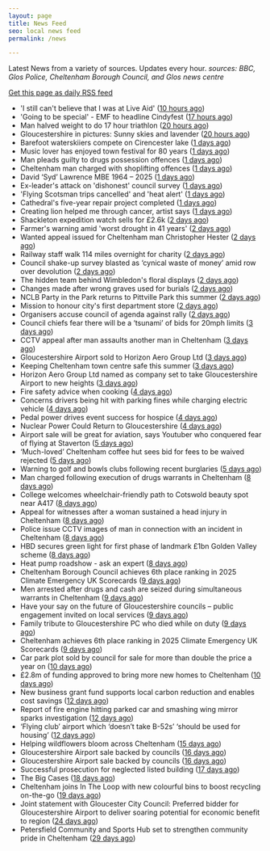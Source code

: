 ```yaml
---
layout: page
title: News Feed
seo: local news feed
permalink: /news

---
```


Latest News from a variety of sources. Updates every hour.
_sources: BBC, Glos Police, Cheltenham Borough Council, and Glos news centre_

[Get this page as daily RSS feed](/daily.rss)

<!-- news_marker starts -->
- 'I still can't believe that I was at Live Aid' ([10 hours ago](https://www.bbc.com/news/articles/cvg10nqqeego))
- 'Going to be special' - EMF to headline Cindyfest ([17 hours ago](https://www.bbc.com/news/articles/cvg10xywny1o))
- Man halved weight to do 17 hour triathlon ([20 hours ago](https://www.bbc.com/news/articles/cvg9jdd7958o))
- Gloucestershire in pictures: Sunny skies and lavender ([20 hours ago](https://www.bbc.com/news/articles/c93kweeelx7o))
- Barefoot waterskiiers compete on Cirencester lake ([1 days ago](https://www.bbc.com/news/videos/c8j1xkxdk9ko))
- Music lover has enjoyed town festival for 80 years ([1 days ago](https://www.bbc.com/news/articles/cy8kg7rmnxdo))
- Man pleads guilty to drugs possession offences ([1 days ago](https://gloucesternewscentre.co.uk/man-pleads-guilty-to-drugs-possession-offences/))
- Cheltenham man charged with shoplifting offences ([1 days ago](https://gloucesternewscentre.co.uk/cheltenham-man-charged-with-shoplifting-offences/))
- David ‘Syd’ Lawrence MBE 1964 – 2025 ([1 days ago](https://www.bbc.co.uk/sounds/play/p0lpkk2r))
- Ex-leader's attack on 'dishonest' council survey ([1 days ago](https://www.bbc.com/news/articles/cew0zl27xwvo))
- 'Flying Scotsman trips cancelled' and 'heat alert' ([1 days ago](https://www.bbc.com/news/articles/c62g0l5exp9o))
- Cathedral's five-year repair project completed ([1 days ago](https://www.bbc.com/news/articles/c1mz7dykrv9o))
- Creating lion helped me through cancer, artist says ([1 days ago](https://www.bbc.com/news/articles/c5y9qzq6893o))
- Shackleton expedition watch sells for £2.6k ([2 days ago](https://www.bbc.com/news/articles/cev07ylpgnzo))
- Farmer's warning amid 'worst drought in 41 years' ([2 days ago](https://www.bbc.com/news/articles/cj4el71q490o))
- Wanted appeal issued for Cheltenham man Christopher Hester ([2 days ago](https://gloucesternewscentre.co.uk/wanted-appeal-issued-for-cheltenham-man-christopher-hester/))
- Railway staff walk 114 miles overnight for charity ([2 days ago](https://www.bbc.com/news/articles/cyvj5v9y4n2o))
- Council shake-up survey blasted as ‘cynical waste of money’ amid row over devolution ([2 days ago](https://gloucesternewscentre.co.uk/council-shake-up-survey-blasted-as-cynical-waste-of-money-amid-row-over-devolution/))
- The hidden team behind Wimbledon's floral displays ([2 days ago](https://www.bbc.com/news/articles/ce3ne98w21do))
- Changes made after wrong graves used for burials ([2 days ago](https://www.bbc.com/news/articles/c2ez1edx0k3o))
- NCLB Party in the Park returns to Pittville Park this summer ([2 days ago](https://www.cheltenham.gov.uk/news/article/3033/nclb_party_in_the_park_returns_to_pittville_park_this_summer))
- Mission to honour city's first department store ([2 days ago](https://www.bbc.com/news/articles/cr79ldrj4rvo))
- Organisers accuse council of agenda against rally ([2 days ago](https://www.bbc.com/news/articles/c93kv18j4pzo))
- Council chiefs fear there will be a ‘tsunami’ of bids for 20mph limits ([3 days ago](https://gloucesternewscentre.co.uk/council-chiefs-fear-there-will-be-a-tsunami-of-bids-for-20mph-limits/))
- CCTV appeal after man assaults another man in Cheltenham ([3 days ago](https://gloucesternewscentre.co.uk/cctv-appeal-after-man-assaults-another-man-in-cheltenham/))
- Gloucestershire Airport sold to Horizon Aero Group Ltd ([3 days ago](https://gloucesternewscentre.co.uk/gloucestershire-airport-sold-to-horizon-aero-group-ltd/))
- Keeping Cheltenham town centre safe this summer ([3 days ago](https://www.cheltenham.gov.uk/news/article/3032/keeping_cheltenham_town_centre_safe_this_summer))
- Horizon Aero Group Ltd named as company set to take Gloucestershire Airport to new heights ([3 days ago](https://www.cheltenham.gov.uk/news/article/3031/horizon_aero_group_ltd_named_as_company_set_to_take_gloucestershire_airport_to_new_heights))
- Fire safety advice when cooking ([4 days ago](https://gloucesternewscentre.co.uk/fire-safety-advice-when-cooking/))
- Concerns drivers being hit with parking fines while charging electric vehicle ([4 days ago](https://gloucesternewscentre.co.uk/concerns-drivers-being-hit-with-parking-fines-while-charging-electric-vehicle/))
- Pedal power drives event success for hospice ([4 days ago](https://gloucesternewscentre.co.uk/pedal-power-drives-event-success-for-hospice/))
- Nuclear Power Could Return to Gloucestershire ([4 days ago](https://www.bbc.co.uk/sounds/play/p0lnt3v8))
- Airport sale will be great for aviation, says Youtuber who conquered fear of flying at Staverton ([5 days ago](https://gloucesternewscentre.co.uk/airport-sale-will-be-great-for-aviation-says-youtuber-who-conquered-fear-of-flying-at-staverton/))
- ‘Much-loved’ Cheltenham coffee hut sees bid for fees to be waived rejected ([5 days ago](https://gloucesternewscentre.co.uk/much-loved-cheltenham-coffee-hut-sees-bid-for-fees-to-be-waived-rejected/))
- Warning to golf and bowls clubs following recent burglaries ([5 days ago](https://gloucesternewscentre.co.uk/warning-to-golf-and-bowls-clubs-following-recent-burglaries/))
- Man charged following execution of drugs warrants in Cheltenham ([8 days ago](https://gloucesternewscentre.co.uk/man-charged-following-execution-of-drugs-warrants-in-cheltenham-2/))
- College welcomes wheelchair-friendly path to Cotswold beauty spot near A417 ([8 days ago](https://gloucesternewscentre.co.uk/college-welcomes-wheelchair-friendly-path-to-cotswold-beauty-spot-near-a417/))
- Appeal for witnesses after a woman sustained a head injury in Cheltenham ([8 days ago](https://gloucesternewscentre.co.uk/appeal-for-witnesses-after-a-woman-sustained-a-head-injury-in-cheltenham/))
- Police issue CCTV images of man in connection with an incident in Cheltenham ([8 days ago](https://gloucesternewscentre.co.uk/police-issue-cctv-images-of-man-in-connection-with-an-incident-in-cheltenham/))
- HBD secures green light for first phase of landmark £1bn Golden Valley scheme ([8 days ago](https://www.cheltenham.gov.uk/news/article/3030/hbd_secures_green_light_for_first_phase_of_landmark_1bn_golden_valley_scheme))
- Heat pump roadshow - ask an expert ([8 days ago](https://www.cheltenham.gov.uk/news/article/3029/heat_pump_roadshow_-_ask_an_expert))
- Cheltenham Borough Council achieves 6th place ranking in 2025 Climate Emergency UK Scorecards ([9 days ago](https://gloucesternewscentre.co.uk/cheltenham-borough-council-achieves-6th-place-ranking-in-2025-climate-emergency-uk-scorecards/))
- Men arrested after drugs and cash are seized during simultaneous warrants in Cheltenham ([9 days ago](https://gloucesternewscentre.co.uk/men-arrested-after-drugs-and-cash-are-seized-during-simultaneous-warrants-in-cheltenham/))
- Have your say on the future of Gloucestershire councils – public engagement invited on local services ([9 days ago](https://gloucesternewscentre.co.uk/have-your-say-on-the-future-of-gloucestershire-councils-public-engagement-invited-on-local-services/))
- Family tribute to Gloucestershire PC who died while on duty ([9 days ago](https://gloucesternewscentre.co.uk/family-tribute-to-gloucestershire-pc-who-died-while-on-duty/))
- Cheltenham achieves 6th place ranking in 2025 Climate Emergency UK Scorecards ([9 days ago](https://www.cheltenham.gov.uk/news/article/3028/cheltenham_achieves_6th_place_ranking_in_2025_climate_emergency_uk_scorecards))
- Car park plot sold by council for sale for more than double the price a year on ([10 days ago](https://gloucesternewscentre.co.uk/car-park-plot-sold-by-council-for-sale-for-more-than-double-the-price-a-year-on/))
- £2.8m of funding approved to bring more new homes to Cheltenham ([10 days ago](https://www.cheltenham.gov.uk/news/article/3027/28m_of_funding_approved_to_bring_more_new_homes_to_cheltenham))
- New business grant fund supports local carbon reduction and enables cost savings ([12 days ago](https://www.cheltenham.gov.uk/news/article/3026/new_business_grant_fund_supports_local_carbon_reduction_and_enables_cost_savings))
- Report of fire engine hitting parked car and smashing wing mirror sparks investigation ([12 days ago](https://gloucesternewscentre.co.uk/report-of-fire-engine-hitting-parked-car-and-smashing-wing-mirror-sparks-investigation/))
- ‘Flying club’ airport which ‘doesn’t take B-52s’ ‘should be used for housing’ ([12 days ago](https://gloucesternewscentre.co.uk/flying-club-airport-which-doesnt-take-b-52s-should-be-used-for-housing/))
- Helping wildflowers bloom across Cheltenham ([15 days ago](https://www.cheltenham.gov.uk/news/article/3025/helping_wildflowers_bloom_across_cheltenham))
- Gloucestershire Airport sale backed by councils ([16 days ago](https://gloucesternewscentre.co.uk/gloucestershire-airport-sale-backed-by-councils/))
- Gloucestershire Airport sale backed by councils ([16 days ago](https://www.cheltenham.gov.uk/news/article/3024/gloucestershire_airport_sale_backed_by_councils))
- Successful prosecution for neglected listed building ([17 days ago](https://www.cheltenham.gov.uk/news/article/3023/successful_prosecution_for_neglected_listed_building))
- The Big Cases ([18 days ago](https://www.bbc.co.uk/iplayer/episode/m001z7w2))
- Cheltenham joins In The Loop with new colourful bins to boost recycling on-the-go ([19 days ago](https://www.cheltenham.gov.uk/news/article/3022/cheltenham_joins_in_the_loop_with_new_colourful_bins_to_boost_recycling_on-the-go))
- Joint statement with Gloucester City Council: Preferred bidder for Gloucestershire Airport to deliver soaring potential for economic benefit to region ([24 days ago](https://www.cheltenham.gov.uk/news/article/3021/joint_statement_with_gloucester_city_council_preferred_bidder_for_gloucestershire_airport_to_deliver_soaring_potential_for_economic_benefit_to_region))
- Petersfield Community and Sports Hub set to strengthen community pride in Cheltenham ([29 days ago](https://www.cheltenham.gov.uk/news/article/3020/petersfield_community_and_sports_hub_set_to_strengthen_community_pride_in_cheltenham))

<!-- news_marker ends -->
